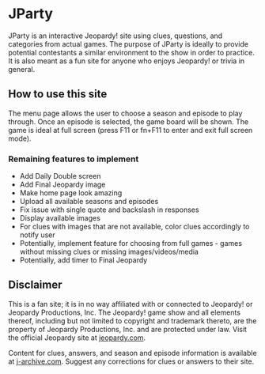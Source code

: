 # JParty

JParty is an interactive Jeopardy! site using clues, questions, and categories from actual games. The purpose of JParty is ideally to provide potential contestants a similar environment to the show in order to practice. It is also meant as a fun site for anyone who enjoys Jeopardy! or trivia in general.

## How to use this site

The menu page allows the user to choose a season and episode to play through. Once an episode is selected, the game board will be shown. The game is ideal at full screen (press F11 or fn+F11 to enter and exit full screen mode). 

### Remaining features to implement
- Add Daily Double screen
- Add Final Jeopardy image
- Make home page look amazing
- Upload all available seasons and episodes
- Fix issue with single quote and backslash in responses
- Display available images
- For clues with images that are not available, color clues accordingly to notify user
- Potentially, implement feature for choosing from full games - games without missing clues or missing images/videos/media
- Potentially, add timer to Final Jeopardy

## Disclaimer

This is a fan site; it is in no way affiliated with or connected to Jeopardy! or Jeopardy Productions, Inc. The Jeopardy! game show and all elements thereof, including but not limited to copyright and trademark thereto, are the property of Jeopardy Productions, Inc. and are protected under law. Visit the official Jeopardy site at [jeopardy.com](https://www.jeopardy.com/).

Content for clues, answers, and season and episode information is available at [j-archive.com](http://www.j-archive.com/). Suggest any corrections for clues or answers to their site.

